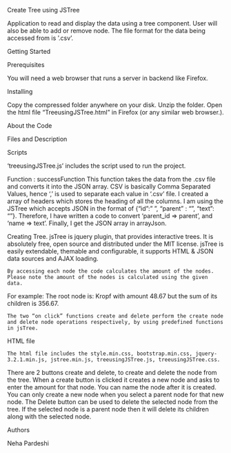 Create Tree using JSTree

Application to read and display the data using a tree component. User will also be able to add or remove node. The file format for the data being accessed from is ’.csv’.

Getting Started

Prerequisites

You will need a web browser that runs a server in backend like Firefox.

Installing

Copy the compressed folder anywhere on your disk. 
Unzip the folder.
Open the html file “TreeusingJSTree.html” in Firefox (or any similar web browser.).

About the Code 

Files and Description

Scripts

‘treeusingJSTree.js’ includes the script used to run the project.

Function : successFunction
	This function takes the data from the .csv file and converts it into the JSON array. CSV is basically Comma Separated Values, hence ‘,’ is used to separate each value in ‘.csv’ file.
	I created a array of headers which stores the heading of all the columns. I am using the JSTree which accepts JSON in the format of {“id”:” ”, “parent” : “”, “text”: “”}. Therefore, I have written a code to convert ‘parent_id => parent’, and ‘name => text’. 
	Finally, I get the JSON array in arrayJson.

Creating Tree.
	jsTree is jquery plugin, that provides interactive trees. It is absolutely free, open source and distributed under the MIT license. jsTree is easily extendable, themable and configurable, it supports HTML & JSON data sources and AJAX loading.

	By accessing each node the code calculates the amount of the nodes. Please note the amount of the nodes is calculated using the given data.
For example:
The root node is: Kropf with amount 48.67 but the sum of its children is 356.67.



	The two “on click” functions create and delete perform the create node and delete node operations respectively, by using predefined functions in jsTree.

HTML file

	The html file includes the style.min.css, bootstrap.min.css, jquery-3.2.1.min.js, jstree.min.js, treeusingJSTree.js, treeusingJSTree.css.

There are 2 buttons create and delete, to create and delete the node from the tree. 
When a create button is clicked it creates a new node and asks to enter the amount for that node. You can name the node after it is created. You can only create a new node when you select a parent node for that new node.
The Delete button can be used to delete the selected node from the tree. If the selected node is a parent node then it will delete its children along with the selected node.

Authors

Neha Pardeshi